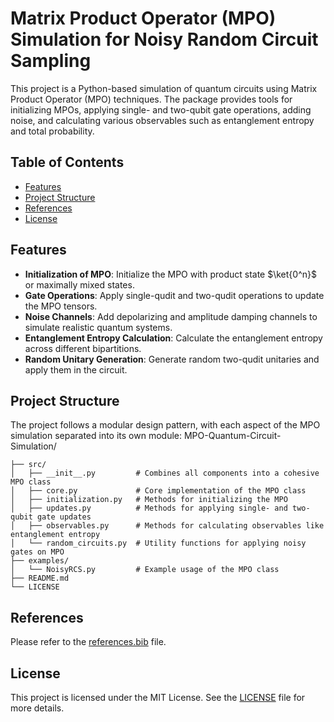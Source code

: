 # Matrix Product Operator (MPO) Simulation for Noisy Random Circuit Sampling

This project is a Python-based simulation of quantum circuits using Matrix Product Operator (MPO) techniques. The package provides tools for initializing MPOs, applying single- and two-qubit gate operations, adding noise, and calculating various observables such as entanglement entropy and total probability.

## Table of Contents

- [Features](#features)
- [Project Structure](#project-structure)
- [References](#references)
- [License](#license)

## Features

- **Initialization of MPO**: Initialize the MPO with product state $\ket{0^n}$ or maximally mixed states.
- **Gate Operations**: Apply single-qudit and two-qudit operations to update the MPO tensors.
- **Noise Channels**: Add depolarizing and amplitude damping channels to simulate realistic quantum systems.
- **Entanglement Entropy Calculation**: Calculate the entanglement entropy across different bipartitions.
- **Random Unitary Generation**: Generate random two-qudit unitaries and apply them in the circuit.

## Project Structure
The project follows a modular design pattern, with each aspect of the MPO simulation separated into its own module:
MPO-Quantum-Circuit-Simulation/
```
├── src/
│   ├── __init__.py         # Combines all components into a cohesive MPO class
│   ├── core.py             # Core implementation of the MPO class
│   ├── initialization.py   # Methods for initializing the MPO
│   ├── updates.py          # Methods for applying single- and two-qubit gate updates
│   ├── observables.py      # Methods for calculating observables like entanglement entropy
│   └── random_circuits.py  # Utility functions for applying noisy gates on MPO
├── examples/
│   └── NoisyRCS.py         # Example usage of the MPO class
├── README.md               
└── LICENSE                 
```

## References

Please refer to the [references.bib](references.bib) file.

## License

This project is licensed under the MIT License. See the [LICENSE](LICENSE) file for more details.